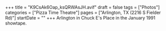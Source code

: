 +++
title = "K9CsAk6Oap_ksQRWAsJH.avif"
draft = false
tags = ["Photos"]
categories = ["Pizza Time Theatre"]
pages = ["Arlington, TX (2216 S Fielder Rd)"]
startDate = ""
+++
Arlington in Chuck E's Place in the January 1991 showtape.
